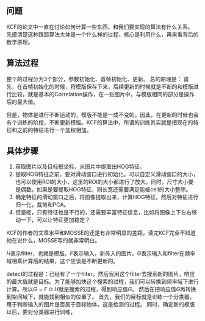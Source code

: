 ## 问题
KCF的论文中一直在讨论如何计算一些东西，和我们要实现的算法有什么关系。
先摸清楚这种跟踪算法大体是一个什么样的过程，核心是利用什么，再来看背后的数学原理。

## 算法过程
整个的过程分为3个部分，参数初始化、首帧初始化、更新。
总的原理是：
首先，在首帧初始化的时候，将模版保存下来，后续更新的时候就是不断的和模版进行比较，就是基本的Correlation操作，在一张图片中，与模版相同的部分是操作后的最大值。

但是，物体是进行不断运动的，模版不能是一成不变的。因此，在更新的时候也会有个训练的阶段，不断更新模版。KCF的算法中，所谓的训练其实就是把现在的特征和之前的特征进行一个加权相加。

## 具体步骤
1. 获取图片以及目标框坐标，从图片中提取出HOG特征。
2. 提取HOG特征之前，要对滑动窗口进行初始化。可以自定义滑动窗口的大小，也可以使用ROI的大小，这里的ROI的大小都进行了放大。同时，尺寸大小要是偶数。如果是要提取HOG特征，则长宽还需要满足能被cell的大小整除。
3. 确定特征的滑动窗口之后，将图像提取出来，计算HOG特征，然后对特征进行归一化，裁剪和PCA。
4. 但是呢，只有特征也是不行的，还需要丰富特征信息，比如将图像上下左右移动一下，可以让特征更加稳定？


KCF的作者的文章水平和MOSSE的还是有非常明显的差距，读完KCF完全不知道他在说什么，MOSSE写的就非常明白。

$H$表示filter，也就是模版。$F$表示输入，新传入的图片。$G$表示输入和filter在频率域相乘计算后的结果，这个应该是不断更新的。


detect的过程是：已经有了一个filter，然后我用这个filter去搜索新的图片，响应的最大值就是目标。为了能够加快这个搜索的过程，我们可以转换到频率域下进行计算。所以$G=F\odot H$就是搜索的过程，得到响应值$G$。
然后在把响应值$G$再转换到空间域下，就能找到相似的位置了。
首先，我们的目标就是训练一个分类器，用于判断输入的图片是否属于目标物体。这是检测的过程。
同时，确定新的模版以后，要对分类器进行训练，